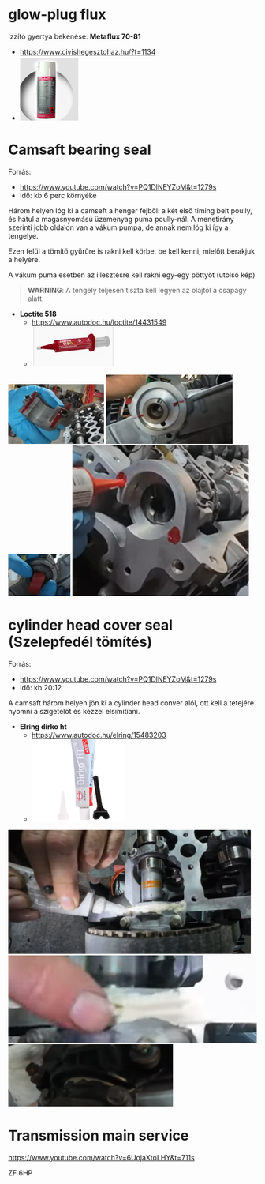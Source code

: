 

# glow-plug flux
izzító gyertya bekenése: **Metaflux 70-81**
* https://www.civishegesztohaz.hu/?t=1134
* ![](docs/2025-07-27-11-35-28.png)



# Camsaft bearing seal

Forrás:
* https://www.youtube.com/watch?v=PQ1DlNEYZoM&t=1279s
* idő: kb 6 perc környéke


Három helyen lóg ki a camseft a henger fejből: a két első timing belt poully, és hátul a magasnyomású üzemenyag puma poully-nál. A menetirány szerinti jobb oldalon van a vákum pumpa, de annak nem lóg ki így a tengelye. 

Ezen felül a tömítő gyűrűre is rakni kell körbe, be kell kenni, mielőtt berakjuk a helyére. 

A vákum puma esetben az illesztésre kell rakni egy-egy pöttyöt (utolsó kép)

>**WARNING**: A tengely teljesen tiszta kell legyen az olajtól a csapágy alatt. 

* **Loctite 518**
  * https://www.autodoc.hu/loctite/14431549
  * ![](docs/2025-07-27-11-38-25.png)
  
![](docs/2025-07-27-11-47-28.png) ![](docs/2025-07-27-11-47-54.png) ![](docs/2025-07-27-11-51-14.png)
![](docs/2025-07-27-12-02-27.png)


# cylinder head cover seal (Szelepfedél tömítés)

Forrás:
* https://www.youtube.com/watch?v=PQ1DlNEYZoM&t=1279s
* idő: kb 20:12

A camsaft három helyen jön ki a cylinder head conver alól, ott kell a tetejére nyomni a szigetelőt és kézzel elsimitíani. 

* **Elring dirko ht**
  * https://www.autodoc.hu/elring/15483203
  * ![](docs/2025-07-27-11-40-13.png)

![](docs/2025-07-27-12-08-25.png) ![](docs/2025-07-27-12-09-02.png) ![](docs/2025-07-27-12-09-40.png)



# Transmission main service

https://www.youtube.com/watch?v=6UojaXtoLHY&t=711s

ZF 6HP